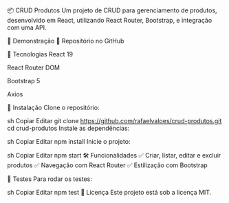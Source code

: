 📦 CRUD Produtos
Um projeto de CRUD para gerenciamento de produtos, desenvolvido em React, utilizando React Router, Bootstrap, e integração com uma API.

🚀 Demonstração
🔗 Repositório no GitHub

📌 Tecnologias
React 19

React Router DOM

Bootstrap 5

Axios

📂 Instalação
Clone o repositório:

sh
Copiar
Editar
git clone https://github.com/rafaelvaloes/crud-produtos.git
cd crud-produtos
Instale as dependências:

sh
Copiar
Editar
npm install
Inicie o projeto:

sh
Copiar
Editar
npm start
🛠️ Funcionalidades
✅ Criar, listar, editar e excluir produtos
✅ Navegação com React Router
✅ Estilização com Bootstrap

🧪 Testes
Para rodar os testes:

sh
Copiar
Editar
npm test
📄 Licença
Este projeto está sob a licença MIT.
